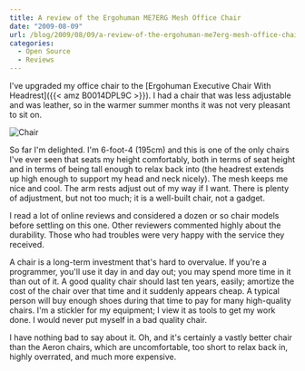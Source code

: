 ```yaml
---
title: A review of the Ergohuman ME7ERG Mesh Office Chair
date: "2009-08-09"
url: /blog/2009/08/09/a-review-of-the-ergohuman-me7erg-mesh-office-chair/
categories:
  - Open Source
  - Reviews
---
```


I've upgraded my office chair to the [Ergohuman Executive Chair With Headrest]({{< amz B0014DPL9C >}}). I had a chair that was less adjustable and was leather, so in the warmer summer months it was not very pleasant to sit on.

![Chair](/media/2009/08/chair.jpg)

So far I'm delighted. I'm 6-foot-4 (195cm) and this is one of the only chairs I've ever seen that seats my height comfortably, both in terms of seat height and in terms of being tall enough to relax back into (the headrest extends up high enough to support my head and neck nicely). The mesh keeps me nice and cool. The arm rests adjust out of my way if I want. There is plenty of adjustment, but not too much; it is a well-built chair, not a gadget.

I read a lot of online reviews and considered a dozen or so chair models before settling on this one. Other reviewers commented highly about the durability. Those who had troubles were very happy with the service they received.

A chair is a long-term investment that's hard to overvalue. If you're a programmer, you'll use it day in and day out; you may spend more time in it than out of it. A good quality chair should last ten years, easily; amortize the cost of the chair over that time and it suddenly appears cheap. A typical person will buy enough shoes during that time to pay for many high-quality chairs. I'm a stickler for my equipment; I view it as tools to get my work done. I would never put myself in a bad quality chair.

I have nothing bad to say about it. Oh, and it's certainly a vastly better chair than the Aeron chairs, which are uncomfortable, too short to relax back in, highly overrated, and much more expensive.



